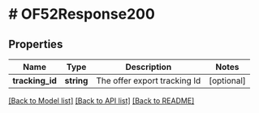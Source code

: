 # # OF52Response200

## Properties

Name | Type | Description | Notes
------------ | ------------- | ------------- | -------------
**tracking_id** | **string** | The offer export tracking Id | [optional]

[[Back to Model list]](../../README.md#models) [[Back to API list]](../../README.md#endpoints) [[Back to README]](../../README.md)
